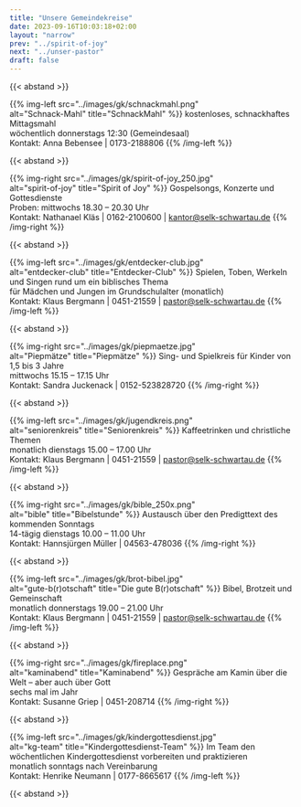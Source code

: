 ```yaml
---
title: "Unsere Gemeindekreise"
date: 2023-09-16T10:03:18+02:00
layout: "narrow"
prev: "../spirit-of-joy"
next: "../unser-pastor"
draft: false
---
```


{{< abstand >}}

{{% img-left 
  src="../images/gk/schnackmahl.png"  
  alt="Schnack-Mahl" 
  title="SchnackMahl"
%}}
kostenloses, schnackhaftes Mittagsmahl \
wöchentlich donnerstags 12:30 (Gemeindesaal) \
Kontakt: Anna Bebensee | 0173-2188806 
{{% /img-left %}}

{{< abstand >}}

{{% img-right 
  src="../images/gk/spirit-of-joy_250.jpg"  
  alt="spirit-of-joy" 
  title="Spirit of Joy"
%}}
Gospelsongs, Konzerte und Gottesdienste \
Proben: mittwochs 18.30 &ndash; 20.30 Uhr \
Kontakt: Nathanael Kläs | 0162-2100600 | kantor@selk-schwartau.de 
{{% /img-right %}}

{{< abstand >}}

{{% img-left 
  src="../images/gk/entdecker-club.jpg"  
  alt="entdecker-club" 
  title="Entdecker-Club"
%}}
Spielen, Toben, Werkeln und Singen rund um ein biblisches Thema \
für Mädchen und Jungen im Grundschulalter (monatlich) \
Kontakt: Klaus Bergmann | 0451-21559 | pastor@selk-schwartau.de
{{% /img-left %}}

{{< abstand >}}

{{% img-right 
  src="../images/gk/piepmaetze.jpg"  
  alt="Piepmätze" 
  title="Piepmätze"
%}}
Sing- und Spielkreis für Kinder von 1,5 bis 3 Jahre \
mittwochs 15.15 &ndash; 17.15 Uhr \
Kontakt: Sandra Juckenack | 0152-523828720 
{{% /img-right %}}

{{< abstand >}}

{{% img-left 
  src="../images/gk/jugendkreis.png"  
  alt="seniorenkreis" 
  title="Seniorenkreis"
%}}
Kaffeetrinken und christliche Themen \
monatlich dienstags 15.00 &ndash; 17.00 Uhr \
Kontakt: Klaus Bergmann | 0451-21559 | pastor@selk-schwartau.de
{{% /img-left %}}

{{< abstand >}}

{{% img-right 
  src="../images/gk/bible_250x.png"  
  alt="bible" 
  title="Bibelstunde"
%}}
Austausch über den Predigttext des kommenden Sonntags \
14-tägig dienstags 10.00 &ndash; 11.00 Uhr \
Kontakt: Hannsjürgen Müller | 04563-478036
{{% /img-right %}}

{{< abstand >}}

{{% img-left 
  src="../images/gk/brot-bibel.jpg"  
  alt="gute-b(r)otschaft" 
  title="Die gute B(r)otschaft"
%}}
Bibel, Brotzeit und Gemeinschaft \
monatlich donnerstags 19.00 &ndash; 21.00 Uhr \
Kontakt: Klaus Bergmann | 0451-21559 | pastor@selk-schwartau.de
{{% /img-left %}}

{{< abstand >}}

{{% img-right 
  src="../images/gk/fireplace.png"  
  alt="kaminabend" 
  title="Kaminabend"
%}}
Gespräche am Kamin über die Welt &ndash; aber auch über Gott \
sechs mal im Jahr \
Kontakt: Susanne Griep | 0451-208714
{{% /img-right %}}

{{< abstand >}}

{{% img-left 
  src="../images/gk/kindergottesdienst.jpg"  
  alt="kg-team" 
  title="Kindergottesdienst-Team"
%}}
Im Team den wöchentlichen Kindergottesdienst vorbereiten und praktizieren \
monatlich sonntags nach Vereinbarung \
Kontakt: Henrike Neumann | 0177-8665617 
{{% /img-left %}}

{{< abstand >}}

